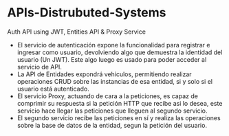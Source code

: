 # APIs-Distrubuted-Systems
Auth API using JWT, Entities API &amp; Proxy Service

* El servicio de autenticación expone la funcionalidad para registrar e ingresar como usuario, devolviendo algo que demuestra la identidad del usuario (Un JWT). Este algo luego es usado para poder acceder al servicio de API.
* La API de Entidades expondrá vehiculos, permitiendo realizar operaciones CRUD sobre las instancias de esa entidad, si y solo si el usuario está autenticado.
* El servicio Proxy, actuando de cara a la peticiones, es capaz de comprimir su respuesta si la petición HTTP que recibe asi lo desea, este servicio hace llegar las peticiones que lleguen al segundo servicio. 
* El segundo servicio recibe las peticiones en sí y realiza las operaciones sobre la base de datos de la entidad, segun la petición del usuario.
